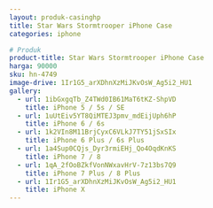 ```yaml
---
layout: produk-casinghp
title: Star Wars Stormtrooper iPhone Case
categories: iphone

# Produk
product-title: Star Wars Stormtrooper iPhone Case
harga: 90000
sku: hn-4749
image-drive: 1Ir1G5_arXDhnXzMiJKvOsW_Ag5i2_HU1
gallery:
  - url: 1ibGxgqTb_Z4TWd0IB61MaT6tKZ-ShpVD
    title: iPhone 5 / 5s / SE
  - url: 1uUtEiv5YT8QiMTEJ3pmv_mdEijUph6hP
    title: iPhone 6 / 6s
  - url: 1k2VIn8M11BrjCyxC6VLkJ7TY51jSxSIx
    title: iPhone 6 Plus / 6s Plus
  - url: 1a4Sup0CQjs_Dyr3rmiEHj_Qo4OqdKnKS
    title: iPhone 7 / 8
  - url: 1qA_2fOoBZkfVonNWxavHrV-7z13bs7Q9
    title: iPhone 7 Plus / 8 Plus
  - url: 1Ir1G5_arXDhnXzMiJKvOsW_Ag5i2_HU1
    title: iPhone X
---
```

